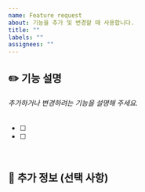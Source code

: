 ```yaml
---
name: Feature request
about: 기능을 추가 및 변경할 때 사용합니다.
title: ""
labels: ""
assignees: ""
---
```


## ✏️ 기능 설명

###### 추가하거나 변경하려는 기능을 설명해 주세요.

- [ ]
- [ ]

<br>

## 🚨 추가 정보 (선택 사항)
